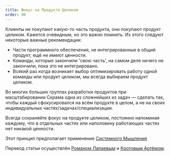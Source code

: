 ```yaml
---
title: Фокус на Продукте Целиком
order: 90
---
```


Клиенты не покупают какую-то часть продукта, они покупают продукт целиком. Кажется очевидным, но это важно помнить. Из этого следуют некоторые важные рекомендации:

* Части программного обеспечения, не интегрированные в общий продукт, ещё не имеют ценности.
* Команды, которые закончили 'свою часть', на самом деле ничего не закончили, пока это не интегрировано.
* Всякий раз когда возникает выбор оптимизировать работу одной команды или продукт целиком, мы всегда выбираем продукт целиком.

Во многих больших группах разработки продуктов при масштабировании Скрама одна из сложнейших из задач — сделать так, чтобы каждый сфокусировался на всём продукте в целом, а не на своих индивидуальных частях/задачах/специализации.

Всегда сохраняйте фокус на продукте целиком, постоянно напоминая каждому, что в отдельных частях или наполовину работающих частях нет никакой ценности.

Этот принцип предполагает применение [Системного Мышления](systems-thinking.html)

Перевод статьи осуществлён [Романом Лапаевым](https://www.linkedin.com/in/romanlapaev) и [Кротовым Артёмом](https://www.facebook.com/artem.v.krotov).

